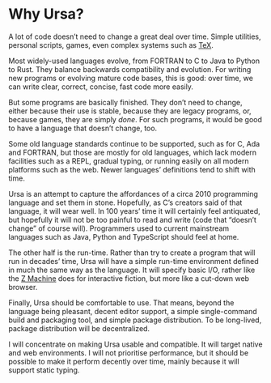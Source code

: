 # Why Ursa?

A lot of code doesn’t need to change a great deal over time. Simple
utilities, personal scripts, games, even complex systems such as
[TeX](https://tug.org).

Most widely-used languages evolve, from FORTRAN to C to Java to Python to
Rust. They balance backwards compatibility and evolution. For writing new
programs or evolving mature code bases, this is good: over time, we can
write clear, correct, concise, fast code more easily.

But some programs are basically finished. They don’t need to change, either
because their use is stable, because they are legacy programs, or, because
games, they are simply *done*. For such programs, it would be good to have a
language that doesn’t change, too.

Some old language standards continue to be supported, such as for C, Ada and
FORTRAN, but those are mostly for old languages, which lack modern
facilities such as a REPL, gradual typing, or running easily on all modern
platforms such as the web. Newer languages’ definitions tend to shift with
time.

Ursa is an attempt to capture the affordances of a circa 2010 programming
language and set them in stone. Hopefully, as C’s creators said of that
language, it will wear well. In 100 years’ time it will certainly feel
antiquated, but hopefully it will not be too painful to read and write (code
that “doesn’t change” of course will). Programmers used to current
mainstream languages such as Java, Python and TypeScript should feel at
home.

The other half is the run-time. Rather than try to create a program that
will run in decades’ time, Ursa will have a simple run-time environment
defined in much the same way as the language. It will specify basic I/O,
rather like the [Z Machine](https://en.wikipedia.org/wiki/Z_machine) does
for interactive fiction, but more like a cut-down web browser.

Finally, Ursa should be comfortable to use. That means, beyond the language
being pleasant, decent editor support, a simple single-command build and
packaging tool, and simple package distribution. To be long-lived, package
distribution will be decentralized.

I will concentrate on making Ursa usable and compatible. It will target
native and web environments. I will not prioritise performance, but it
should be possible to make it perform decently over time, mainly because it
will support static typing.

